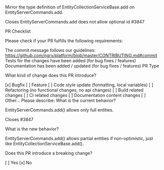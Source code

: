 Mirror the type definition of EntityCollectionServiceBase.add on EntityServerCommands.add.

Closes EntityServerCommands.add does not allow optional id #3847

PR Checklist

Please check if your PR fulfills the following requirements:

The commit message follows our guidelines: https://github.com/ngrx/platform/blob/master/CONTRIBUTING.md#commit
Tests for the changes have been added (for bug fixes / features)
Documentation has been added / updated (for bug fixes / features)
PR Type

What kind of change does this PR introduce?

[x] Bugfix
[ ] Feature
[ ] Code style update (formatting, local variables)
[ ] Refactoring (no functional changes, no api changes)
[ ] Build related changes
[ ] CI related changes
[ ] Documentation content changes
[ ] Other... Please describe:
What is the current behavior?

EntityServerCommands.add() allows only full entities.

Closes #3847

What is the new behavior?

EntityServerCommands.add() allows partial entities if non-optimistic, just like EntityCollectionServiceBase.add().

Does this PR introduce a breaking change?

[ ] Yes
[x] No
